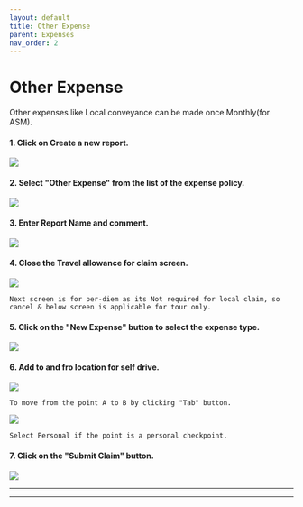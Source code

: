```yaml
---
layout: default
title: Other Expense
parent: Expenses 
nav_order: 2
---
```


# Other Expense

Other expenses like Local conveyance can be made once Monthly(for ASM).

#### 1. Click on Create a new report.

<img src="{{ site.url }}{{ site.baseurl }}\assets\images\expences\ot1.png"> 

#### 2. Select "Other Expense" from the list of the expense policy.

<img src="{{ site.url }}{{ site.baseurl }}\assets\images\expences\ot2.png"> 

#### 3. Enter Report Name and comment.

<img src="{{ site.url }}{{ site.baseurl }}\assets\images\expences\ot3.png"> 

#### 4. Close the Travel allowance for claim screen.

<img src="{{ site.url }}{{ site.baseurl }}\assets\images\expences\ot4.png"> 

```Next screen is for per-diem as its Not required for local claim, so cancel & below screen is applicable for tour only.```

#### 5. Click on the "New Expense" button to select the expense type.

<img src="{{ site.url }}{{ site.baseurl }}\assets\images\expences\ot5.png"> 

#### 6. Add to and fro location for self drive. 

<img src="{{ site.url }}{{ site.baseurl }}\assets\images\expences\ot6.png"> 

```To move from the point A to B by clicking "Tab" button.```

<img src="{{ site.url }}{{ site.baseurl }}\assets\images\expences\ot7.png"> 

```Select Personal if the point is a personal checkpoint.```

#### 7. Click on the "Submit Claim" button.

<img src="{{ site.url }}{{ site.baseurl }}\assets\images\expences\ot8.png"> 

---
---
